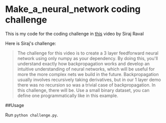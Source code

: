 # Make_a_neural_network coding challenge
This is my code for the coding challenge in [this](https://youtu.be/p69khggr1Jo) video by Siraj Raval

Here is Siraj's challenge:
> The challenge for this video is to create a 3 layer feedforward neural network using only numpy as your dependency. By doing this, you'll understand exactly how backpropagation works and develop an intuitive understanding of neural networks, which will be useful for more the more complex nets we build in the future. Backpropagation usually involves recursively taking derivatives, but in our 1 layer demo there was no recursion so was a trivial case of backpropagation. In this challenge, there will be. Use a small binary dataset, you can define one programmatically like in this example.

##Usage

Run ``python challenge.py``.


